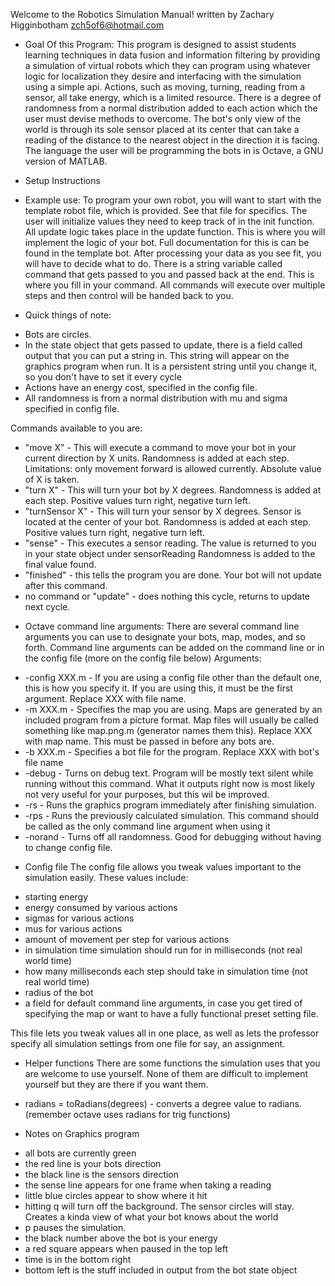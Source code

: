 Welcome to the Robotics Simulation Manual!
written by Zachary Higginbotham zch5of6@hotmail.com


- Goal Of this Program:
This program is designed to assist students learning techniques in data fusion and information filtering
by providing a simulation of virtual robots which they can program using whatever logic for localization they desire and interfacing
with the simulation using a simple api. Actions, such as moving, turning, reading from a sensor, all take energy, which is a limited resource.
There is a degree of randomness from a normal distribution added to each action which the user must devise methods to overcome.
The bot's only view of the world is through its sole sensor placed at its center that can take a reading of the distance to the nearest object in the direction it is facing.
The language the user will be programming the bots in is Octave, a GNU version of MATLAB.

- Setup Instructions

- Example use:
To program your own robot, you will want to start with the template robot file, which is provided. See that file for specifics.
The user will initialize values they need to keep track of in the init function.
All update logic takes place in the update function. This is where you will implement the logic of your bot.
Full documentation for this is can be found in the template bot.
After processing your data as you see fit, you will have to decide what to do. 
There is a string variable called command that gets passed to you and passed back at the end.
This is where you fill in your command.
All commands will execute over multiple steps and then control will be handed back to you.



- Quick things of note:
* Bots are circles. 
* In the state object that gets passed to update, there is a field called output that you can put a string in.
  This string will appear on the graphics program when run. It is a persistent string until you change it, so you don't have to set it every cycle
* Actions have an energy cost, specified in the config file.
* All randomness is from a normal distribution with mu and sigma specified in config file.
  
  
Commands available to you are:
* "move X" - This will execute a command to move your bot in your current direction by X units.
			 Randomness is added at each step.
			 Limitations: only movement forward is allowed currently. Absolute value of X is taken.
* "turn X" - This will turn your bot by X degrees. 
			 Randomness is added at each step.
			 Positive values turn right, negative turn left.
* "turnSensor X" - This will turn your sensor by X degrees. Sensor is located at the center of your bot.
					Randomness is added at each step.
				   Positive values turn right, negative turn left.
* "sense" - This executes a sensor reading. The value is returned to you in your state object under sensorReading
			Randomness is added to the final value found.
* "finished" - this tells the program you are done. Your bot will not update after this command.
* no command or "update" - does nothing this cycle, returns to update next cycle.
  
  
- Octave command line arguments:
There are several command line arguments you can use to designate your bots, map, modes, and so forth.
Command line arguments can be added on the command line or in the config file (more on the config file below)
Arguments:
* -config XXX.m - If you are using a config file other than the default one, this is how you specify it.
				  If you are using this, it must be the first argument. Replace XXX with file name.
* -m XXX.m	- Specifies the map you are using. Maps are generated by an included program from a picture format.
			  Map files will usually be called something like map.png.m (generator names them this).
			  Replace XXX with map name.
			  This must be passed in before any bots are.
* -b XXX.m	- Specifies a bot file for the program. Replace XXX with bot's file name
* -debug 	- Turns on debug text. Program will be mostly text silent while running without this command.
			  What it outputs right now is most likely not very useful for your purposes, but this wil be improved.
* -rs		- Runs the graphics program immediately after finishing simulation.
* -rps		- Runs the previously calculated simulation. This command should be called as the only command line argument when using it
* -norand	- Turns off all randomness. Good for debugging without having to change config file.


- Config file
The config file allows you tweak values important to the simulation easily.
These values include:
* starting energy
* energy consumed by various actions
* sigmas for various actions
* mus for various actions
* amount of movement per step for various actions
* in simulation time simulation should run for in milliseconds (not real world time)
* how many milliseconds each step should take in simulation time (not real world time)
* radius of the bot
* a field for default command line arguments, in case you get tired of specifying the map or want to have a fully functional preset setting file.

This file lets you tweak values all in one place, as well as lets the professor specify all simulation settings from one file for say, an assignment.


- Helper functions
There are some functions the simulation uses that you are welcome to use yourself. None of them are difficult to implement yourself but they are there if you want them.
* radians = toRadians(degrees) - converts a degree value to radians. (remember octave uses radians for trig functions)

- Notes on Graphics program
* all bots are currently green
* the red line is your bots direction
* the black line is the sensors direction
* the sense line appears for one frame when taking a reading
* little blue circles appear to show where it hit
* hitting q will turn off the background. The sensor circles will stay. Creates a kinda view of what your bot knows about the world
* p pauses the simulation.
* the black number above the bot is your energy
* a red square appears when paused in the top left
* time is in the bottom right
* bottom left is the stuff included in output from the bot state object